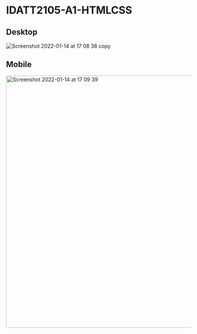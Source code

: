 # IDATT2105-A1-HTMLCSS

## Desktop
![Screenshot 2022-01-14 at 17 08 38 copy](https://user-images.githubusercontent.com/7690439/149547888-cfbb2045-49e4-4b79-9b3a-c2e91a3903af.jpg)


## Mobile
<img width="686" alt="Screenshot 2022-01-14 at 17 09 39" src="https://user-images.githubusercontent.com/7690439/149547648-952155e1-b5da-4465-82c5-9f5ef60d4038.png">

